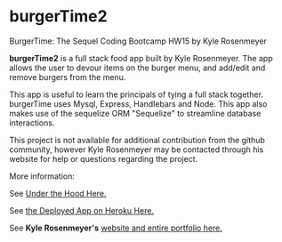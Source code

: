 # burgerTime2
BurgerTime: The Sequel
Coding Bootcamp HW15 by Kyle Rosenmeyer

**burgerTime2** is a full stack food app built by Kyle Rosenmeyer. The app allows the user to devour items on the burger menu, and add/edit and remove burgers from the menu.

This app is useful to learn the principals of tying a full stack together. burgerTime uses Mysql, Express, Handlebars and Node. This app also makes use of the sequelize ORM "Sequelize" to streamline database interactions.

This project is not available for additional contribution from the github community, however
Kyle Rosenmeyer may be contacted through his website for help or questions
regarding the project.

More information:

See [Under the Hood Here.](https://github.com/kylerosenmeyer/burgerTime2)

See [the Deployed App on Heroku Here.](link)

See **Kyle Rosenmeyer's** [website and entire portfolio here.](https://kylerosenmeyer.github.io/hw2-bootstrap-portfolio/)
